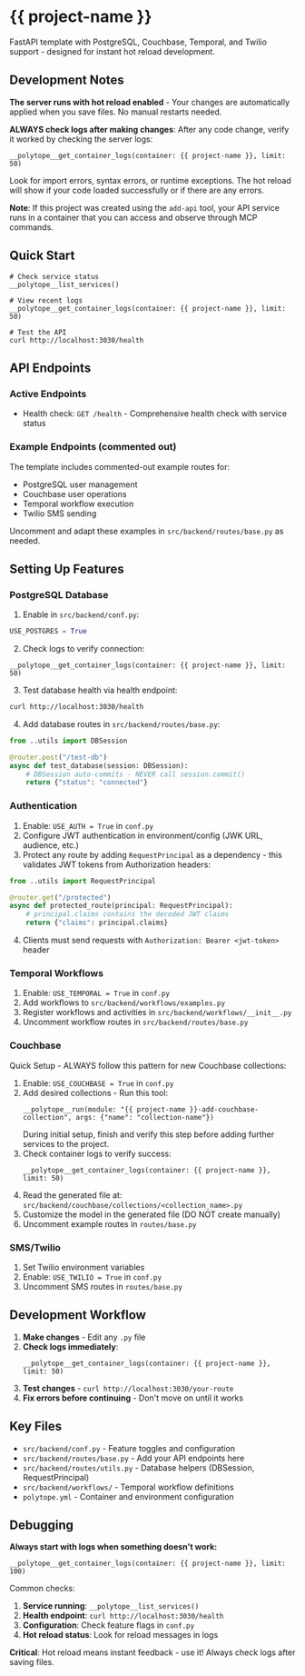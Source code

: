 # {{ project-name }}

FastAPI template with PostgreSQL, Couchbase, Temporal, and Twilio support - designed for instant hot reload development.

## Development Notes

**The server runs with hot reload enabled** - Your changes are automatically applied when you save files. No manual restarts needed.

**ALWAYS check logs after making changes**: After any code change, verify it worked by checking the server logs:
```mcp
__polytope__get_container_logs(container: {{ project-name }}, limit: 50)
```
Look for import errors, syntax errors, or runtime exceptions. The hot reload will show if your code loaded successfully or if there are any errors.

**Note**: If this project was created using the `add-api` tool, your API service runs in a container that you can access and observe through MCP commands.

## Quick Start

```mcp
# Check service status
__polytope__list_services()

# View recent logs
__polytope__get_container_logs(container: {{ project-name }}, limit: 50)

# Test the API
curl http://localhost:3030/health
```

## API Endpoints

### Active Endpoints
- Health check: `GET /health` - Comprehensive health check with service status

### Example Endpoints (commented out)
The template includes commented-out example routes for:
- PostgreSQL user management
- Couchbase user operations
- Temporal workflow execution
- Twilio SMS sending

Uncomment and adapt these examples in `src/backend/routes/base.py` as needed.

## Setting Up Features

### PostgreSQL Database
1. Enable in `src/backend/conf.py`:
```python
USE_POSTGRES = True
```

2. Check logs to verify connection:
```mcp
__polytope__get_container_logs(container: {{ project-name }}, limit: 50)
```

3. Test database health via health endpoint:
```bash
curl http://localhost:3030/health
```

4. Add database routes in `src/backend/routes/base.py`:
```python
from ..utils import DBSession

@router.post("/test-db")
async def test_database(session: DBSession):
    # DBSession auto-commits - NEVER call session.commit()
    return {"status": "connected"}
```

### Authentication
1. Enable: `USE_AUTH = True` in `conf.py`
2. Configure JWT authentication in environment/config (JWK URL, audience, etc.)
3. Protect any route by adding `RequestPrincipal` as a dependency - this validates JWT tokens from Authorization headers:
```python
from ..utils import RequestPrincipal

@router.get("/protected")
async def protected_route(principal: RequestPrincipal):
    # principal.claims contains the decoded JWT claims
    return {"claims": principal.claims}
```
4. Clients must send requests with `Authorization: Bearer <jwt-token>` header

### Temporal Workflows
1. Enable: `USE_TEMPORAL = True` in `conf.py`
2. Add workflows to `src/backend/workflows/examples.py`
3. Register workflows and activities in `src/backend/workflows/__init__.py`
4. Uncomment workflow routes in `src/backend/routes/base.py`

### Couchbase

Quick Setup - ALWAYS follow this pattern for new Couchbase collections:

1. Enable: `USE_COUCHBASE = True` in `conf.py`
2. Add desired collections - Run this tool:
   ```mcp
   __polytope__run(module: "{{ project-name }}-add-couchbase-collection", args: {"name": "collection-name"})
   ```
   During initial setup, finish and verify this step before adding further services to the project.
3. Check container logs to verify success:
   ```mcp
   __polytope__get_container_logs(container: {{ project-name }}, limit: 50)
   ```
4. Read the generated file at: `src/backend/couchbase/collections/<collection_name>.py`
5. Customize the model in the generated file (DO NOT create manually)
6. Uncomment example routes in `routes/base.py`

### SMS/Twilio
1. Set Twilio environment variables
2. Enable: `USE_TWILIO = True` in `conf.py`
3. Uncomment SMS routes in `routes/base.py`

## Development Workflow

1. **Make changes** - Edit any `.py` file
2. **Check logs immediately**:
   ```mcp
   __polytope__get_container_logs(container: {{ project-name }}, limit: 50)
   ```
3. **Test changes** - `curl http://localhost:3030/your-route`
4. **Fix errors before continuing** - Don't move on until it works

## Key Files

- `src/backend/conf.py` - Feature toggles and configuration
- `src/backend/routes/base.py` - Add your API endpoints here
- `src/backend/routes/utils.py` - Database helpers (DBSession, RequestPrincipal)
- `src/backend/workflows/` - Temporal workflow definitions
- `polytope.yml` - Container and environment configuration

## Debugging

**Always start with logs when something doesn't work:**
```mcp
__polytope__get_container_logs(container: {{ project-name }}, limit: 100)
```

Common checks:
1. **Service running**: `__polytope__list_services()`
2. **Health endpoint**: `curl http://localhost:3030/health`
3. **Configuration**: Check feature flags in `conf.py`
4. **Hot reload status**: Look for reload messages in logs

**Critical**: Hot reload means instant feedback - use it! Always check logs after saving files.
